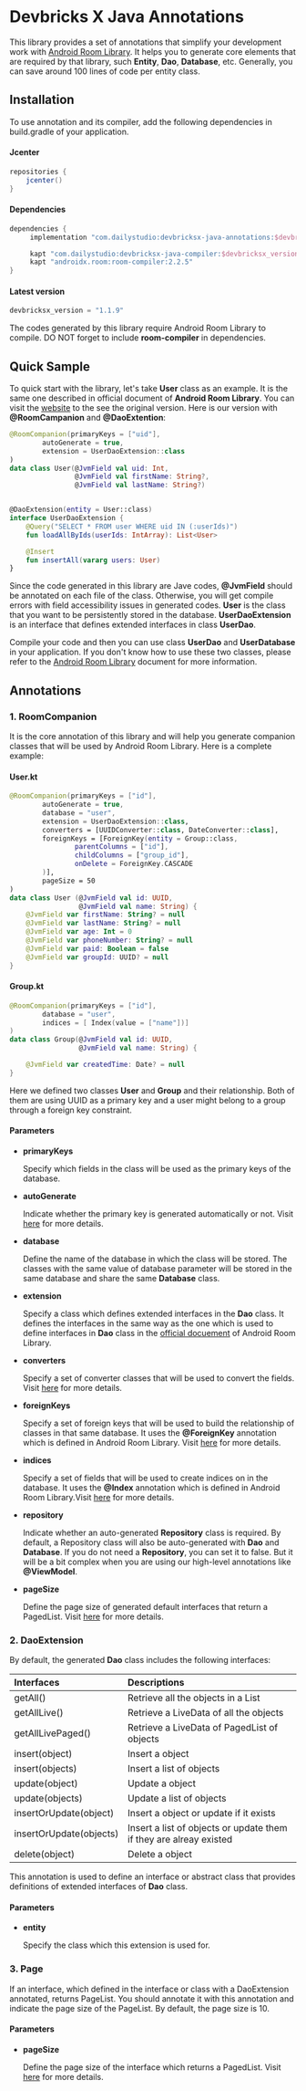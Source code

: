 # Devbricks X Java Annotations

This library provides a set of annotations that simplify your development work with [Android Room Library](https://developer.android.com/topic/libraries/architecture/room). It helps you to generate core elements that are required by that library, such **Entity**, **Dao**, **Database**, etc. Generally, you can save around 100 lines of code per entity class.

## Installation
To use annotation and its compiler, add the following dependencies in build.gradle of your application.

#### Jcenter

```groovy
repositories { 
    jcenter()
}
```

#### Dependencies

```groovy
dependencies {
     implementation "com.dailystudio:devbricksx-java-annotations:$devbricksx_version"

     kapt "com.dailystudio:devbricksx-java-compiler:$devbricksx_version"
     kapt "androidx.room:room-compiler:2.2.5"
}
```

#### Latest version

```groovy
devbricksx_version = "1.1.9"
```

The codes generated by this library require Android Room Library to compile. DO NOT forget to include **room-compiler** in dependencies.

## Quick Sample

To quick start with the library, let's take **User** class as an example. It is the same one described in official document of **Android Room Library**. You can visit the [website](https://developer.android.com/training/data-storage/room) to the see the original version. Here is our version with **@RoomCampanion** and **@DaoExtention**:

```kotlin
@RoomCompanion(primaryKeys = ["uid"],
        autoGenerate = true,
        extension = UserDaoExtension::class
)
data class User(@JvmField val uid: Int,
                @JvmField val firstName: String?,
                @JvmField val lastName: String?)


@DaoExtension(entity = User::class)
interface UserDaoExtension {
    @Query("SELECT * FROM user WHERE uid IN (:userIds)")
    fun loadAllByIds(userIds: IntArray): List<User>

    @Insert
    fun insertAll(vararg users: User)
}
```
Since the code generated in this library are Jave codes, **@JvmField** should be annotated on each file of the class. Otherwise, you will get compile errors with field accessibility issues in generated codes. **User** is the class that you want to be persistently stored in the database. **UserDaoExtension** is an interface that defines extended interfaces in class **UserDao**.

Compile your code and then you can use class **UserDao** and **UserDatabase** in your application. If you don't know how to use these two classes, please refer to the [Android Room Library](https://developer.android.com/topic/libraries/architecture/room) document for more information. 

## Annotations

### 1. RoomCompanion
It is the core annotation of this library and will help you generate companion classes that will be used by Android Room Library. Here is a complete example:

#### User.kt

```kotlin
@RoomCompanion(primaryKeys = ["id"], 
        autoGenerate = true,
        database = "user",
        extension = UserDaoExtension::class,
        converters = [UUIDConverter::class, DateConverter::class],
        foreignKeys = [ForeignKey(entity = Group::class,
                parentColumns = ["id"],
                childColumns = ["group_id"],
                onDelete = ForeignKey.CASCADE
        )],
        pageSize = 50
)
data class User (@JvmField val id: UUID, 
                 @JvmField val name: String) {
    @JvmField var firstName: String? = null
    @JvmField var lastName: String? = null
    @JvmField var age: Int = 0
    @JvmField var phoneNumber: String? = null
    @JvmField var paid: Boolean = false
    @JvmField var groupId: UUID? = null
}
```

#### Group.kt

```kotlin
@RoomCompanion(primaryKeys = ["id"],
        database = "user",
        indices = [ Index(value = ["name"])]
)
data class Group(@JvmField val id: UUID,
                 @JvmField val name: String) {

    @JvmField var createdTime: Date? = null
}
```
Here we defined two classes **User** and **Group** and their relationship. Both of them are using UUID as a primary key and a user might belong to a group through a foreign key constraint. 

#### Parameters

- **primaryKeys**
    
    Specify which fields in the class will be used as the primary keys of the database. 

- **autoGenerate**

    Indicate whether the primary key is generated automatically or not. Visit [here](https://developer.android.com/training/data-storage/room/defining-data#primary-key) for more details.
    
- **database**
    
    Define the name of the database in which the class will be stored. The classes with the same value of database parameter will be stored in the same database and share the same **Database** class.

- **extension**
    
    Specify a class which defines extended interfaces in the **Dao** class. It defines the interfaces in the same way as the one which is used to define interfaces in **Dao** class in the [official docuement](https://developer.android.com/training/data-storage/room) of Android Room Library.

- **converters**

    Specify a set of converter classes that will be used to convert the fields. Visit [here](https://developer.android.com/training/data-storage/room/referencing-data#type-converters) for more details. 
    
- **foreignKeys**

    Specify a set of foreign keys that will be used to build the relationship of classes in that same database. It uses the **@ForeignKey** annotation which is defined in Android Room Library. Visit [here](https://developer.android.com/reference/android/arch/persistence/room/ForeignKey) for more details. 

- **indices**

    Specify a set of fields that will be used to create indices on in the database. It uses the **@Index** annotation which is defined in Android Room Library.Visit [here](https://developer.android.com/training/data-storage/room/defining-data#column-indexing) for more details. 
    
- **repository**

    Indicate whether an auto-generated **Repository** class is required. By default, a Repository class will also be auto-generated with **Dao** and **Database**. If you do not need a **Repository**, you can set it to false. But it will be a bit complex when you are using our high-level annotations like **@ViewModel**.

- **pageSize**

    Define the page size of generated default interfaces that return a PagedList. Visit [here](https://developer.android.com/topic/libraries/architecture/paging) for more details. 


### 2. DaoExtension

By default, the generated **Dao** class includes the following interfaces:

Interfaces | Descriptions
:--        | :--
getAll()   | Retrieve all the objects in a List   
getAllLive() | Retrieve a LiveData of all the objects
getAllLivePaged() | Retrieve a LiveData of PagedList of objects
insert(object) | Insert a object
insert(objects) | Insert a list of objects
update(object) | Update a object
update(objects) | Update a list of objects
insertOrUpdate(object) | Insert a object or update if it exists
insertOrUpdate(objects) | Insert a list of objects or update them if they are alreay existed
delete(object) | Delete a object

This annotation is used to define an interface or abstract class that provides definitions of extended interfaces of **Dao** class.

#### Parameters

- **entity**
    
    Specify the class which this extension is used for.

### 3. Page

If an interface, which defined in the interface or class with a DaoExtension annotated, returns PageList. You should annotate it with this annotation and indicate the page size of the PageList. By default, the page size is 10.

#### Parameters

- **pageSize**

    Define the page size of the interface which returns a PagedList. Visit [here](https://developer.android.com/topic/libraries/architecture/paging) for more details. 
